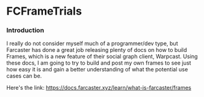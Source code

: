 # FCFrameTrials

### Introduction

I really do not consider myself much of a programmer/dev type, but Farcaster has done a great job releasing plenty of docs on how to build Frames, which is a new feature of their social graph client, Warpcast. Using these docs, I am going to try to build and post my own frames to see just how easy it is and gain a better understanding of what the potential use cases can be.

Here's the link: https://docs.farcaster.xyz/learn/what-is-farcaster/frames
